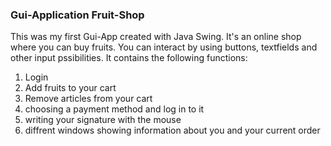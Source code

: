 ### Gui-Application Fruit-Shop
This was my first Gui-App created with Java Swing. 
It's an online shop where you can buy fruits. You can interact by
using buttons, textfields and other input pssibilities. 
It contains the following functions:

1. Login
2. Add fruits to your cart
3. Remove articles from your cart
4. choosing a payment method and log in to it
5. writing your signature with the mouse
6. diffrent windows showing information about you and your current order
